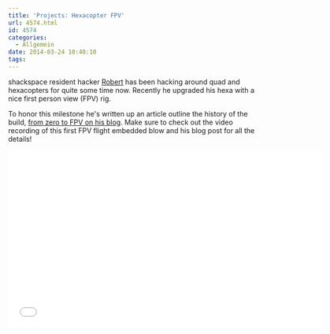 ```yaml
---
title: 'Projects: Hexacopter FPV'
url: 4574.html
id: 4574
categories:
  - Allgemein
date: 2014-03-24 10:40:10
tags:
---
```


shackspace resident hacker [Robert](http://armageddon421.de/) has been hacking around quad and hexacopters for quite some time now.
Recently he upgraded his hexa with a nice first person view (FPV) rig.

To honor this milestone he's written up an article outline the history of the build, [from zero to FPV on his blog](http://armageddon421.de/?p=297). Make sure to check out the video recording of this first FPV flight embedded blow and his blog post for all the details!

<iframe src="//www.youtube.com/embed/H27SDXf3hEc?feature=player_embedded" height="360" width="640" allowfullscreen="" frameborder="0"></iframe>